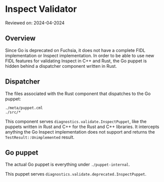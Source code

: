 # Inspect Validator

Reviewed on: 2024-04-2024

## Overview

Since Go is deprecated on Fuchsia, it does not have a complete FIDL implementation
or Inspect implementation. In order to be able to use new FIDL features for validating Inspect in
C++ and Rust, the Go puppet is hidden behind a dispatcher component written in Rust.

## Dispatcher

The files associated with the Rust component that dispatches to the Go puppet:

```
./meta/puppet.cml
./src/*
```

This component serves `diagnostics.validate.InspectPuppet`, like the puppets written in Rust
and C++ for the Rust and C++ libraries. It intercepts anything the Go Inspect implementation does
not support and returns the `TestResult::Unimplemented` result.

## Go puppet

The actual Go puppet is everything under `./puppet-internal`.

This puppet serves `diagnostics.validate.deprecated.InspectPuppet`.

